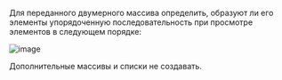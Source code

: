 Для переданного двумерного массива определить, образуют ли его элементы
упорядоченную последовательность при просмотре элементов в следующем порядке:

![image](https://user-images.githubusercontent.com/109358996/215787171-c0256405-7a7f-46ef-9f3b-11a11e0c2e8e.png)


Дополнительные массивы и списки не создавать.
